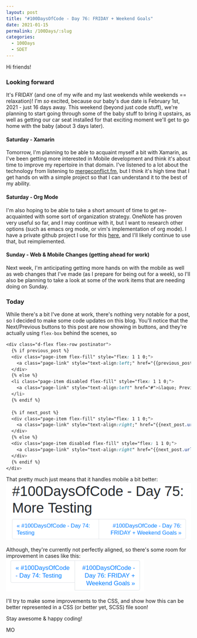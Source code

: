 ```yaml
---
layout: post
title: "#100DaysOfCode - Day 76: FRIDAY + Weekend Goals"
date: 2021-01-15
permalink: /100Days/:slug
categories: 
  - 100Days
  - SDET
---
```


Hi friends!

### Looking forward
It's FRIDAY (and one of my wife and my last weekends while weekends == relaxation)! I'm _so_ excited, because our baby's due date is February 1st, 2021 - just 16 days away. This weekend (beyond just code stuff), we're planning to start going through some of the baby stuff to bring it upstairs, as well as getting our car seat installed for that exciting moment we'll get to go home with the baby (about 3 days later). 

#### Saturday - Xamarin

Tomorrow, I'm planning to be able to acquaint myself a bit with Xamarin, as I've been getting more interested in Mobile development and think it's about time to improve my repertoire in that domain. I've listened to a lot about the technology from listening to [mergeconflict.fm](https://mergeconflict.fm), but I think it's high time that I get hands on with a simple project so that I can understand it to the best of my ability.

#### Saturday - Org Mode

I'm also hoping to be able to take a short amount of time to get re-acquainted with some sort of organization strategy. OneNote has proven very useful so far, and I may continue with it, but I want to research other options (such as emacs org mode, or vim's implementation of org mode). I have a private github project I use for this [here](https://github.com/mochsner/emacs/), and I'll likely continue to use that, but reimplemented.

#### Sunday - Web & Mobile Changes (getting ahead for work)

Next week, I'm anticipating getting more hands on with the mobile as well as web changes that I've made (as I prepare for being out for a week), so I'll also be planning to take a look at some of the work items that are needing doing on Sunday.

### Today

While there's a bit I've done at work, there's nothing very notable for a post, so I decided to make some code updates on this blog. You'll notice that the Next/Previous buttons to this post are now showing in buttons, and they're actually using `flex-box` behind the scenes, so 

```css
<div class="d-flex flex-row postinator">
  {% if previous_post %}
  <div class="page-item flex-fill" style="flex: 1 1 0;">
    <a class="page-link" style="text-align:left;" href="{{previous_post.url}}">&laquo; {{previous_post.title}}</a>
  </div>
  {% else %}
  <li class="page-item disabled flex-fill" style="flex: 1 1 0;">
    <a class="page-link" style="text-align:left" href="#">&laquo; Previous</a>
  </li>
  {% endif %}
  
  {% if next_post %}
  <div class="page-item flex-fill" style="flex: 1 1 0;">
    <a class="page-link" style="text-align:right;" href="{{next_post.url}}">{{next_post.title}} &raquo;</a>
  </div>
  {% else %}
  <div class="page-item disabled flex-fill" style="flex: 1 1 0;">
    <a class="page-link" style="text-align:right" href="{{next_post.url}}">Next &raquo;</a>
  </div>
  {% endif %}
</div>
```

That pretty much just means that it handles mobile a bit better:
![](/assets/img/2021-01-15-23-52-40.png)

Although, they're currently not perfectly aligned, so there's some room for improvement in cases like this:
![](/assets/img/2021-01-15-23-53-53.png)

I'll try to make some improvements to the CSS, and show how this can be better represented in a CSS (or better yet, SCSS) file soon!

Stay awesome & happy coding!

MO
